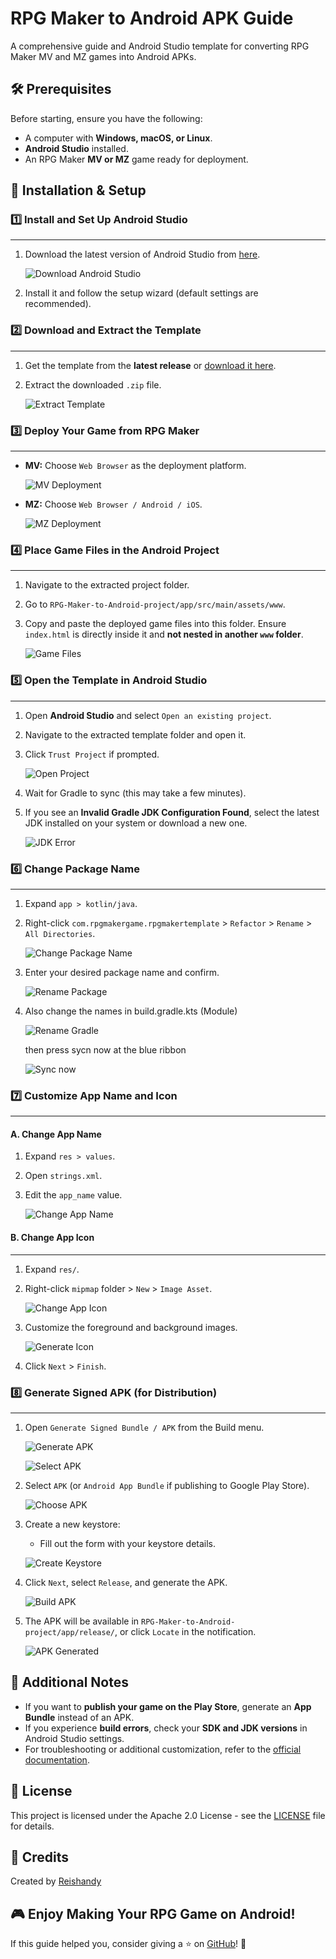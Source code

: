 # RPG Maker to Android APK Guide

A comprehensive guide and Android Studio template for converting RPG Maker MV and MZ games into Android APKs.


## 🛠️ Prerequisites
Before starting, ensure you have the following:
- A computer with **Windows, macOS, or Linux**.
- **Android Studio** installed.
- An RPG Maker **MV or MZ** game ready for deployment.

## 📌 Installation & Setup

### 1️⃣ Install and Set Up Android Studio
---
1. Download the latest version of Android Studio from [here](https://developer.android.com/studio).
   
   ![Download Android Studio](img/1.png)
   
3. Install it and follow the setup wizard (default settings are recommended).

### 2️⃣ Download and Extract the Template
---
1. Get the template from the **latest release** or [download it here](https://github.com/Reishandy/RPG-Maker-to-Android/releases/download/project-fles/RPG-Maker-to-Android-project.zip).
2. Extract the downloaded `.zip` file.
   
   ![Extract Template](img/2.png)

### 3️⃣ Deploy Your Game from RPG Maker
---
- **MV:** Choose `Web Browser` as the deployment platform.
  
  ![MV Deployment](img/3mv.png)
  
- **MZ:** Choose `Web Browser / Android / iOS`.
  
  ![MZ Deployment](img/3mz.png)

### 4️⃣ Place Game Files in the Android Project
---
1. Navigate to the extracted project folder.
2. Go to `RPG-Maker-to-Android-project/app/src/main/assets/www`.
3. Copy and paste the deployed game files into this folder. Ensure `index.html` is directly inside it and **not nested in another `www` folder**.
   
   ![Game Files](img/4.png)

### 5️⃣ Open the Template in Android Studio
---
1. Open **Android Studio** and select `Open an existing project`.
2. Navigate to the extracted template folder and open it.
3. Click `Trust Project` if prompted.
   
   ![Open Project](img/5.png)
   
5. Wait for Gradle to sync (this may take a few minutes).
6. If you see an **Invalid Gradle JDK Configuration Found**, select the latest JDK installed on your system or download a new one.
   
   ![JDK Error](img/5error.png)

### 6️⃣ Change Package Name
---
1. Expand `app > kotlin/java`.
2. Right-click `com.rpgmakergame.rpgmakertemplate` > `Refactor` > `Rename` > `All Directories`.

   ![Change Package Name](img/6.png)

4. Enter your desired package name and confirm.

   ![Rename Package](img/6rename.png)

5. Also change the names in build.gradle.kts (Module)

   ![Rename Gradle](img/6gradle.png)

   then press sycn now at the blue ribbon

   ![Sync now](img/6sync.png)

### 7️⃣ Customize App Name and Icon
---
#### **A. Change App Name**
1. Expand `res > values`.
2. Open `strings.xml`.
3. Edit the `app_name` value.
   
   ![Change App Name](img/7a.png)

#### **B. Change App Icon**
---
1. Expand `res/`.
2. Right-click `mipmap` folder > `New` > `Image Asset`.
   
   ![Change App Icon](img/7b.png)
   
4. Customize the foreground and background images.
   
   ![Generate Icon](img/7bgenerate.png)
   
6. Click `Next` > `Finish`.

### 8️⃣ Generate Signed APK (for Distribution)
---
1. Open `Generate Signed Bundle / APK` from the Build menu.
   
   ![Generate APK](img/8menu.png)

   ![Select APK](img/8menu2.png)
   
3. Select `APK` (or `Android App Bundle` if publishing to Google Play Store).
   
   ![Choose APK](img/8apk.png)
   
5. Create a new keystore:
   - Fill out the form with your keystore details.
     
   ![Create Keystore](img/8key.png)
   
7. Click `Next`, select `Release`, and generate the APK.
   
   ![Build APK](img/8release.png)
   
9. The APK will be available in `RPG-Maker-to-Android-project/app/release/`, or click `Locate` in the notification.
   
   ![APK Generated](img/8done.png)


## 📢 Additional Notes
- If you want to **publish your game on the Play Store**, generate an **App Bundle** instead of an APK.
- If you experience **build errors**, check your **SDK and JDK versions** in Android Studio settings.
- For troubleshooting or additional customization, refer to the [official documentation](https://developer.android.com/studio).

## 📄 License

This project is licensed under the Apache 2.0 License - see the [LICENSE](LICENSE) file for details.

## 🙏 Credits

Created by [Reishandy](https://github.com/Reishandy)

## 🎮 Enjoy Making Your RPG Game on Android!
If this guide helped you, consider giving a ⭐ on [GitHub](https://github.com/Reishandy/RPG-Maker-to-Android)! 🚀
